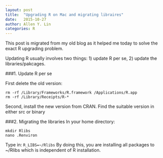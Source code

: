 ```yaml
---
layout: post
title:  "Upgrading R on Mac and migrating libraires"
date:   2015-10-27 
author: Allen Y. Lin
categories: R
---
```

This post is migrated from my old blog as it helped me today to solve the exact R upgrading problem. 

Updating R usually involves two things: 1) update R per se, 2) update the libraries/pakcages.

###1. Update R per se

First delete the old version:
```
rm -rf /Library/Frameworks/R.framework /Applications/R.app
rm -rf /Library/Receipts/R-*
```
Second, install the new version from CRAN. Find the suitable version in either src or binary

###2. Migrating the libraries
In your home directory:
```
mkdir Rlibs
nano .Renviron
```
Type in:
`R_LIBS=~/Rlibs`
By doing this, you are installing all packages to ~/Rlibs which is independent of R installation.
